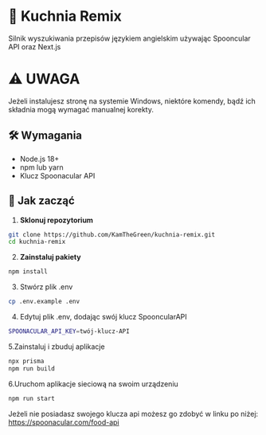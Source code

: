 # 🍳 Kuchnia Remix

Silnik wyszukiwania przepisów językiem angielskim używając Spooncular API oraz Next.js


# ⚠️ UWAGA
Jeżeli instalujesz stronę na systemie Windows, niektóre komendy, bądź ich składnia mogą wymagać manualnej korekty.
## 🛠 Wymagania

- Node.js 18+
- npm lub yarn
- Klucz Spoonacular API

## 🚀 Jak zacząć

1. **Sklonuj repozytorium**

```bash
git clone https://github.com/KamTheGreen/kuchnia-remix.git
cd kuchnia-remix
```

2. **Zainstaluj pakiety**
```bash
npm install

```

3. Stwórz plik .env
```bash
cp .env.example .env
```

4. Edytuj plik .env, dodając swój klucz SpooncularAPI
```bash
SPOONACULAR_API_KEY=twój-klucz-API
```
5.Zainstaluj i zbuduj aplikacje
```bash
npx prisma
npm run build
```
6.Uruchom aplikacje sieciową na swoim urządzeniu
```bash
npm run start
```
Jeżeli nie posiadasz swojego klucza api możesz go zdobyć w linku po niżej:
https://spoonacular.com/food-api